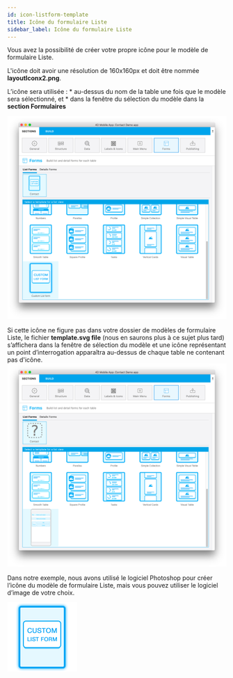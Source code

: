 ```yaml
---
id: icon-listform-template
title: Icône du formulaire Liste
sidebar_label: Icône du formulaire Liste
---
```

Vous avez la possibilité de créer votre propre icône pour le modèle de formulaire Liste.

L'icône doit avoir une résolution de 160x160px et doit être nommée **layoutIconx2.png**.

L’icône sera utilisée : * au-dessus du nom de la table une fois que le modèle sera sélectionné, et * dans la fenêtre du sélection du modèle dans la **section Formulaires**

![Custom listform template](assets/custom-listform/custom-listform-template.png)

Si cette icône ne figure pas dans votre dossier de modèles de formulaire Liste, le fichier **template.svg file** (nous en saurons plus à ce sujet plus tard) s’affichera dans la fenêtre de sélection du modèle et une icône représentant un point d’interrogation apparaîtra au-dessus de chaque table ne contenant pas d'icône. ![Missing listform icon custom template](assets/custom-listform/missing-listform-icon-custom-template.png)

Dans notre exemple, nous avons utilisé le logiciel Photoshop pour créer l’icône du modèle de formulaire Liste, mais vous pouvez utiliser le logiciel d’image de votre choix.

![Custom listform template icon](assets/custom-listform/custom-list-form-icon.png)